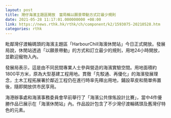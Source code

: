 ```yaml
---
layout: post
title: 灣仔海濱主題區開放　當局稱以願景帶動方式訂最少規則
date: 2021-05-28 11:17:01.000000000 +08:00
link: https://news.rthk.hk/rthk/ch/component/k2/1593075-20210528.htm
categories: rthk
---
```


毗鄰灣仔渡輪碼頭的海濱主題區「HarbourChill海濱休閒站」今日正式開放。發展局說，休閒站透過「以願景帶動」的方式和訂立最少的規則，用地24小時開放，並歡迎寵物入內。

發展局表示，這是由不同民間專業人士參與營造的海濱實驗空間。用地面積約1800平方米，原為大型基建工程用地。貫徹「先駁通、再優化」的海濱發展理念，土木工程拓展署於鄰近工程仍在進行時率先釋出用地，鋪設草皮和簡單佈置後，隨即開放供市民享用。

海港辦事處和海濱事務委員會早前舉行了「海濱公共傢俬設計比賽」，當中4件優勝作品已展示在「海濱休閒站」內。作品設計包含了不少灣仔渡輪碼頭及舊灣仔特色的元素。
